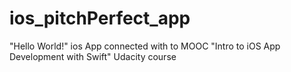 # ios_pitchPerfect_app
"Hello World!" ios App connected with to MOOC "Intro to iOS App Development with Swift" Udacity course 
